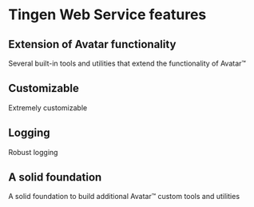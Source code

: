 # Tingen Web Service features

## Extension of Avatar functionality

Several built-in tools and utilities that extend the functionality of Avatar™

## Customizable

Extremely customizable

## Logging

Robust logging

## A solid foundation
A solid foundation to build additional Avatar™ custom tools and utilities
